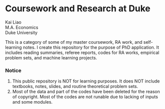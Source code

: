 # Coursework and Research at Duke
Kai Liao  
M.A. Economics  
Duke University  

This is a category of some of my master coursework, RA work, and self-learning notes. I create this repository for the purpose of PhD application. It includes reading summaries, referee reports, codes for RA works, empirical problem sets, and machine learning projects.

### Notice

1. This public repository is NOT for learning purposes. It does NOT include textbooks, notes, slides, and routine theoretical problem sets. 
2. Most of the data and part of the codes have been deleted for the reason of copyright. Most of the codes are not runable due to lacking of inputs and some modules.







